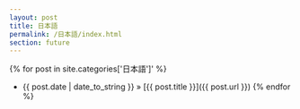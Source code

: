 ```yaml
---
layout: post
title: 日本語
permalink: /日本語/index.html
section: future
---
```

{% for post in site.categories['日本語']' %}
 * {{ post.date | date_to_string }} &raquo; [{{ post.title }}]({{ post.url }})
{% endfor %}
